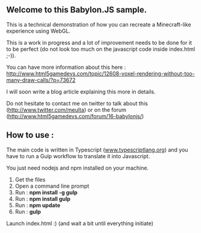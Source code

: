 Welcome to this Babylon.JS sample.
---------

This is a technical demonstration of how you can recreate a Minecraft-like experience using WebGL.

This is a work in progress and a lot of improvement needs to be done for it to be perfect (do not look too much on the javascript code inside index.html ;-)).

You can have more information about this here : http://www.html5gamedevs.com/topic/12608-voxel-rendering-without-too-many-draw-calls/?p=73672

I will soon write a blog article explaining this more in details.

Do not hesitate to contact me on twitter to talk about this (http://www.twitter.com/meulta) or on the forum (http://www.html5gamedevs.com/forum/16-babylonjs/)

How to use :
----------

The main code is written in Typescript (www.typescriptlang.org) and you have to run a Gulp workflow to translate it into Javascript.

You just need nodejs and npm installed on your machine.

1. Get the files
2. Open a command line prompt
2. Run : **npm install -g gulp**
3. Run : **npm install gulp**
4. Run : **npm update**
5. Run : **gulp**

Launch index.html :) (and wait a bit until everything initiate)

